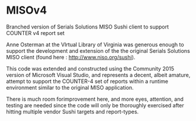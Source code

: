 # MISOv4
Branched version of Serials Solutions MISO Sushi client to support COUNTER v4 report set

Anne Osterman at the VIrtual Library of Virginia was generous enough to support the development
and extension of the the original Serials Solutions MISO client (found here : http://www.niso.org/sushi).

This code was extended and constructed using the Community 2015 version of Microsoft Visual Studio, and
represents a decent, albeit amature, attempt to support the COUNTER-4 set of reports within a runtime
environment similar to the original MISO application.

There is much room forimprovement here, and more eyes, attention, and testing are needed since the
code will only be thoroughly exercised after hitting multiple vendor Sushi targets and report-types.
